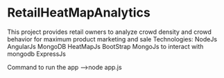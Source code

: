 # RetailHeatMapAnalytics
This project provides retail owners to analyze crowd density and crowd behavior for maximum product marketing and sale
Technologies:
NodeJs
AngularJs
MongoDB
HeatMapJs
BootStrap
MongoJs to interact with mongodb
ExpressJs


Command to run the app
-->node app.js

